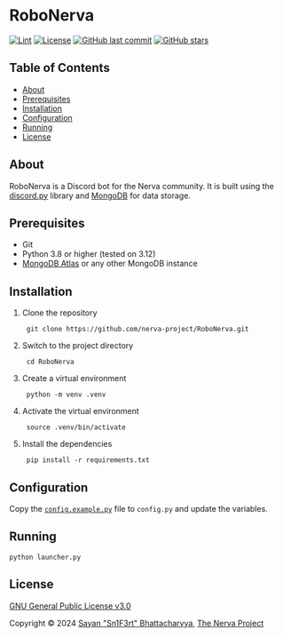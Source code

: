 # RoboNerva

[![Lint](https://github.com/nerva-project/RoboNerva/actions/workflows/black.yml/badge.svg)](https://github.com/nerva-project/RoboNerva/actions/workflows/black.yml)
[![License](https://img.shields.io/github/license/nerva-project/RoboNerva)](LICENSE)
[![GitHub last commit](https://img.shields.io/github/last-commit/nerva-project/RoboNerva)](https://github.com/nerva-project/RoboNerva/commits/main/)
[![GitHub stars](https://img.shields.io/github/stars/nerva-project/RoboNerva)](https://github.com/nerva-project/RoboNerva/)


## Table of Contents

- [About](#about)
- [Prerequisites](#prerequisites)
- [Installation](#installation)
- [Configuration](#configuration)
- [Running](#running)
- [License](#license)

## About

RoboNerva is a Discord bot for the Nerva community. It is built using the [discord.py](https://pypi.org/project/discord.py/) library and [MongoDB](https://www.mongodb.com/) for data storage.

## Prerequisites

- Git
- Python 3.8 or higher (tested on 3.12)
- [MongoDB Atlas](https://www.mongodb.com/products/platform/atlas-database) or any other MongoDB instance

## Installation

1. Clone the repository

   ```shell
    git clone https://github.com/nerva-project/RoboNerva.git
   ```
   
2. Switch to the project directory

   ```shell
    cd RoboNerva
   ```
   
3. Create a virtual environment

   ```shell
    python -m venv .venv
   ```
   
4. Activate the virtual environment

   ```shell
    source .venv/bin/activate
   ```
   
5. Install the dependencies

   ```shell
    pip install -r requirements.txt
   ```

## Configuration

Copy the [`config.example.py`](config.example.py) file to `config.py` and update the variables.

## Running

```shell
python launcher.py
```

## License

[GNU General Public License v3.0](LICENSE)

Copyright &copy; 2024 [Sayan "Sn1F3rt" Bhattacharyya](https://sn1f3rt.me), [The Nerva Project](https://nerva.one)
